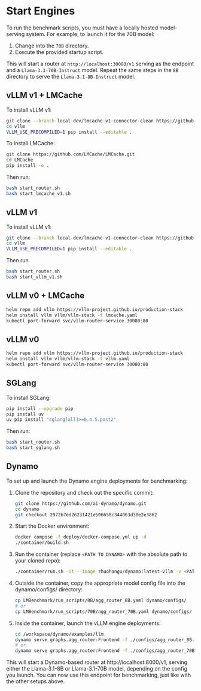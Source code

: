 # Start Engines

To run the benchmark scripts, you must have a locally hosted model-serving system. For example, to launch it for the 70B model:

1. Change into the `70B` directory.
1. Execute the provided startup script.

This will start a router at `http://localhost:30080/v1` serving as the endpoint and a `Llama-3.1-70B-Instruct` model.
Repeat the same steps in the `8B` directory to serve the `Llama-3.1-8B-Instruct` model.

## vLLM v1 + LMCache

To install vLLM v1:

```bash
git clone --branch local-dev/lmcache-v1-connector-clean https://github.com/ApostaC/vllm.git
cd vllm
VLLM_USE_PRECOMPILED=1 pip install --editable .
```

To install LMCache:

```bash
git clone https://github.com/LMCache/LMCache.git  
cd LMCache  
pip install -e .
```

Then run:

```bash
bash start_router.sh
bash start_lmcache_v1.sh
```

## vLLM v1

To install vLLM v1:

```bash
git clone --branch local-dev/lmcache-v1-connector-clean https://github.com/ApostaC/vllm.git
cd vllm
VLLM_USE_PRECOMPILED=1 pip install --editable .
```

Then run

```bash
bash start_router.sh
bash start_vllm_v1.sh
```

## vLLM v0 + LMCache

```bash
helm repo add vllm https://vllm-project.github.io/production-stack
helm install vllm vllm/vllm-stack -f lmcache.yaml
kubectl port-forward svc/vllm-router-service 30080:80
```

## vLLM v0

```bash
helm repo add vllm https://vllm-project.github.io/production-stack
helm install vllm vllm/vllm-stack -f vllm.yaml
kubectl port-forward svc/vllm-router-service 30080:80
```

## SGLang

To install SGLang:

```bash
pip install --upgrade pip
pip install uv
uv pip install "sglang[all]>=0.4.5.post2"
```

Then run:

```bash
bash start_router.sh
bash start_sglang.sh
```

## Dynamo

To set up and launch the Dynamo engine deployments for benchmarking:
1. Clone the repository and check out the specific commit:
    ```bash
    git clone https://github.com/ai-dynamo/dynamo.git
    cd dynamo
    git checkout 2972b7ed26231421e606658c344063d30e2e3862
    ```
2. Start the Docker environment:
    ```bash
    docker compose -f deploy/docker-compose.yml up -d
    ./container/build.sh
    ```

3. Run the container (replace `<PATH TO DYNAMO>` with the absolute path to your cloned repo):
    ```bash
    ./container/run.sh -it --image zhuohangu/dynamo:latest-vllm -v <PATH TO DYNAMO>:/workspace/dynamo
    ```

4. Outside the container, copy the appropriate model config file into the dynamo/configs/ directory:
    ```bash
    cp LMBenchmark/run_scripts/8B/agg_router_8B.yaml dynamo/configs/   # For meta-llama/Llama-3.1-8B-Instruct
    # or
    cp LMBenchmark/run_scripts/70B/agg_router_70B.yaml dynamo/configs/  # For meta-llama/Llama-3.1-70B-Instruct
    ```

5. Inside the container, launch the vLLM engine deployments:
    ```bash
    cd /workspace/dynamo/examples/llm
    dynamo serve graphs.agg_router:Frontend -f ./configs/agg_router_8B.yaml   # for meta-llama/Llama-3.1-8B-Instruct
    # or
    dynamo serve graphs.agg_router:Frontend -f ./configs/agg_router_70B.yaml  # for meta-llama/Llama-3.1-70B-Instruct
    ```

This will start a Dynamo-based router at http://localhost:8000/v1, serving either the Llama-3.1-8B or Llama-3.1-70B model, depending on the config you launch. You can now use this endpoint for benchmarking, just like with the other setups above.
